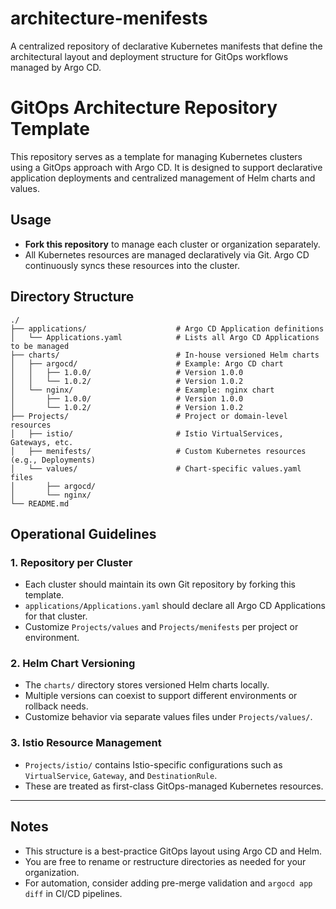 # architecture-menifests
A centralized repository of declarative Kubernetes manifests that define the architectural layout and deployment structure for GitOps workflows managed by Argo CD.

# GitOps Architecture Repository Template

This repository serves as a template for managing Kubernetes clusters using a GitOps approach with Argo CD. It is designed to support declarative application deployments and centralized management of Helm charts and values.

## Usage

- **Fork this repository** to manage each cluster or organization separately.
- All Kubernetes resources are managed declaratively via Git. Argo CD continuously syncs these resources into the cluster.

## Directory Structure

```plaintext
./
├── applications/                    # Argo CD Application definitions
│   └── Applications.yaml            # Lists all Argo CD Applications to be managed
├── charts/                          # In-house versioned Helm charts
│   ├── argocd/                      # Example: Argo CD chart
│   │   ├── 1.0.0/                   # Version 1.0.0
│   │   └── 1.0.2/                   # Version 1.0.2
│   └── nginx/                       # Example: nginx chart
│       ├── 1.0.0/                   # Version 1.0.0
│       └── 1.0.2/                   # Version 1.0.2
├── Projects/                        # Project or domain-level resources
│   ├── istio/                       # Istio VirtualServices, Gateways, etc.
│   ├── menifests/                   # Custom Kubernetes resources (e.g., Deployments)
│   └── values/                      # Chart-specific values.yaml files
│       ├── argocd/
│       └── nginx/
└── README.md
```

## Operational Guidelines

### 1. Repository per Cluster

- Each cluster should maintain its own Git repository by forking this template.
- `applications/Applications.yaml` should declare all Argo CD Applications for that cluster.
- Customize `Projects/values` and `Projects/menifests` per project or environment.

### 2. Helm Chart Versioning

- The `charts/` directory stores versioned Helm charts locally.
- Multiple versions can coexist to support different environments or rollback needs.
- Customize behavior via separate values files under `Projects/values/`.

### 3. Istio Resource Management

- `Projects/istio/` contains Istio-specific configurations such as `VirtualService`, `Gateway`, and `DestinationRule`.
- These are treated as first-class GitOps-managed Kubernetes resources.

---

## Notes

- This structure is a best-practice GitOps layout using Argo CD and Helm.
- You are free to rename or restructure directories as needed for your organization.
- For automation, consider adding pre-merge validation and `argocd app diff` in CI/CD pipelines.
